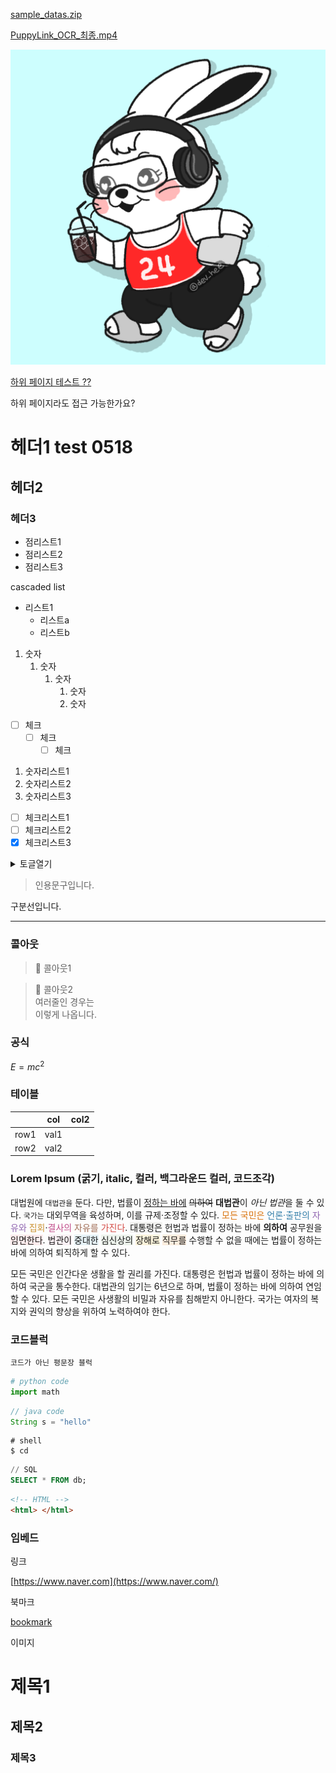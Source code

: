 
[sample_datas.zip](https://s3.us-west-2.amazonaws.com/secure.notion-static.com/420a7d11-6f78-4f48-b90e-5d329e38c4b7/sample_datas.zip?X-Amz-Algorithm=AWS4-HMAC-SHA256&X-Amz-Content-Sha256=UNSIGNED-PAYLOAD&X-Amz-Credential=AKIAT73L2G45EIPT3X45%2F20230518%2Fus-west-2%2Fs3%2Faws4_request&X-Amz-Date=20230518T172358Z&X-Amz-Expires=3600&X-Amz-Signature=1fe7a8b54d59ef8748f37cb3120afbdfd465c887b1668045afb588f2bcbd1c75&X-Amz-SignedHeaders=host&x-id=GetObject)


[PuppyLink_OCR_최종.mp4](https://s3.us-west-2.amazonaws.com/secure.notion-static.com/93683d9e-a929-4015-a230-c92fa3ce20fd/PuppyLink_OCR_%EC%B5%9C%EC%A2%85.mp4?X-Amz-Algorithm=AWS4-HMAC-SHA256&X-Amz-Content-Sha256=UNSIGNED-PAYLOAD&X-Amz-Credential=AKIAT73L2G45EIPT3X45%2F20230518%2Fus-west-2%2Fs3%2Faws4_request&X-Amz-Date=20230518T172358Z&X-Amz-Expires=3600&X-Amz-Signature=bfb7bfacf992232aa278f40724b6f8fa9de1a9fcc37cdfd0c56985f99ff94116&X-Amz-SignedHeaders=host&x-id=GetObject)


![](https://raw.githubusercontent.com/encoreKwang/PullRequestTest/master/categoryNameTEST2/imgs/test_20230519-02%3A24%3A12_1.png)


[하위 페이지 테스트 ?? ](ad2e967b-da15-4c12-9445-0f68fc1cdabd)


하위 페이지라도 접근 가능한가요?


# 헤더1 test 0518


## 헤더2


### 헤더3

- 점리스트1
- 점리스트2
- 점리스트3

cascaded list

- 리스트1
	- 리스트a
	- 리스트b
1. 숫자
	1. 숫자
		1. 숫자
			1. 숫자
			2. 숫자
- [ ] 체크
	- [ ] 체크
		- [ ] 체크
1. 숫자리스트1
2. 숫자리스트2
3. 숫자리스트3
- [ ] 체크리스트1
- [ ] 체크리스트2
- [x] 체크리스트3

<details>
  <summary>토글열기</summary>


토글내용



  </details>


> 인용문구입니다.


구분선입니다.


---


### 콜아웃


> 📌 콜아웃1


> 🎒 콜아웃2  
> 여러줄인 경우는  
> 이렇게 나옵니다.


### 공식


$E=mc^2$


### 테이블


|      | col  | col2 |
| ---- | ---- | ---- |
| row1 | val1 |      |
| row2 | val2 |      |


### Lorem Ipsum (굵기, italic, 컬러, 백그라운드 컬러, 코드조각)


대법원에 `대법관을` 둔다. 다만, 법률이 <u>정하는 바에</u> ~~의하여~~ **대법관**이 *아닌 법관*을 둘 수 있다. `국가는` 대외무역을 육성하며, 이를 규제·조정할 수 있다. <span style="color: #D9730D">모든 국민은</span> <span style="color: #337EA9">언론·출판의</span> <span style="color: #9065B0">자유와</span> <span style="color: #CB912F">집회</span>·<span style="color: #C14C8A">결사의</span> <span style="color: #9F6B53">자유를</span> <span style="color: #D44C47">가진다</span>. <span style="background-color: #F1F1EF">대통령은</span> 헌법과 법률이 정하는 바에 **의하여** 공무원을 <span style="background-color: #FDEBEC">임면한다</span>. <span style="background-color: #F9EEF3CC">법관이</span> <span style="background-color: #E7F3F8">중대한</span> <span style="background-color: #EDF3EC">심신상의</span> <span style="background-color: #FBF3DB">장해로</span> <span style="background-color: #FBECDD">직무를</span> 수행할 수 없을 때에는 법률이 정하는 바에 의하여 퇴직하게 할 수 있다.


모든 국민은 인간다운 생활을 할 권리를 가진다. 대통령은 헌법과 법률이 정하는 바에 의하여 국군을 통수한다. 대법관의 임기는 6년으로 하며, 법률이 정하는 바에 의하여 연임할 수 있다. 모든 국민은 사생활의 비밀과 자유를 침해받지 아니한다. 국가는 여자의 복지와 권익의 향상을 위하여 노력하여야 한다.


### 코드블럭


```text
코드가 아닌 평문장 블럭
```


```python
# python code
import math
```


```java
// java code
String s = "hello"
```


```shell
# shell
$ cd
```


```sql
// SQL
SELECT * FROM db;
```


```html
<!-- HTML -->
<html> </html>
```


### 임베드


링크


[https://www.naver.com](https://www.naver.com/)


북마크


[bookmark](https://www.naver.com/)


이미지


# 제목1


## 제목2


### 제목3

